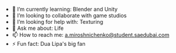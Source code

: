 - 🌱 I’m currently learning: Blender and Unity
- 👯 I’m looking to collaborate with game studios
- 🤔 I’m looking for help with: Texturing 
- 💬 Ask me about: Life
- 📫 How to reach me: a.miroshnichenko@student.saedubai.com
- ⚡ Fun fact: Dua Lipa's big fan
